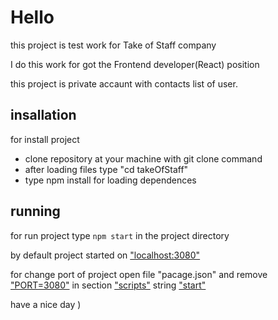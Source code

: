 <h1>Hello</h1>
<p>
this project is test work for Take of Staff company

I do this work for got the Frontend developer(React) position
</p>
<p>
this project is private accaunt with contacts list of user.
</p>
<h2>
insallation
</h2>
<p>
for install project
</p>
<ul>
<li> 
clone repository at your machine with git clone command
</li>
<li>
after loading files type "cd takeOfStaff"
</li>
<li>
type npm install for loading dependences
</li>
</ul>

<h2>
running
</h2>
<p>
for run project 
type <code>npm start</code> in the project directory

by default project started on <u>"localhost:3080"</u>

for change port of project open file "pacage.json" and remove <u>"PORT=3080"</u> in section <u>"scripts"</u> string <u>"start"</u>
</p>
<p>
have a nice day )
</p>